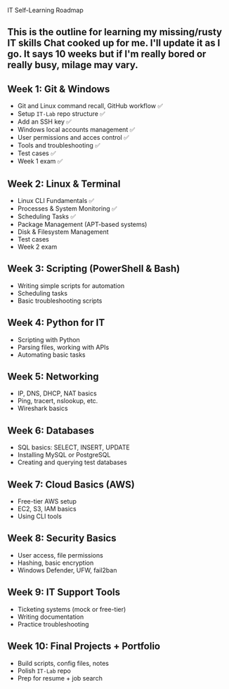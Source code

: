IT Self-Learning Roadmap

This is the outline for learning my missing/rusty IT skills Chat cooked up for me. I'll update it as I go. It says 10 weeks but if I'm really bored or really busy, milage may vary.
---

## Week 1: Git & Windows
- Git and Linux command recall, GitHub workflow ✅
- Setup `IT-Lab` repo structure ✅
- Add an SSH key ✅
- Windows local accounts management ✅
- User permissions and acces control ✅
- Tools and troubleshooting ✅
- Test cases ✅
- Week 1 exam ✅

## Week 2: Linux & Terminal
- Linux CLI Fundamentals ✅
- Processes & System Monitoring ✅
- Scheduling Tasks ✅
- Package Management (APT-based systems) 
- Disk & Filesystem Management 
- Test cases 
- Week 2 exam

## Week 3: Scripting (PowerShell & Bash)
- Writing simple scripts for automation
- Scheduling tasks
- Basic troubleshooting scripts

## Week 4: Python for IT
- Scripting with Python
- Parsing files, working with APIs
- Automating basic tasks

## Week 5: Networking
- IP, DNS, DHCP, NAT basics
- Ping, tracert, nslookup, etc.
- Wireshark basics

## Week 6: Databases
- SQL basics: SELECT, INSERT, UPDATE
- Installing MySQL or PostgreSQL
- Creating and querying test databases

## Week 7: Cloud Basics (AWS)
- Free-tier AWS setup
- EC2, S3, IAM basics
- Using CLI tools

## Week 8: Security Basics
- User access, file permissions
- Hashing, basic encryption
- Windows Defender, UFW, fail2ban

## Week 9: IT Support Tools
- Ticketing systems (mock or free-tier)
- Writing documentation
- Practice troubleshooting

## Week 10: Final Projects + Portfolio
- Build scripts, config files, notes
- Polish `IT-Lab` repo
- Prep for resume + job search
